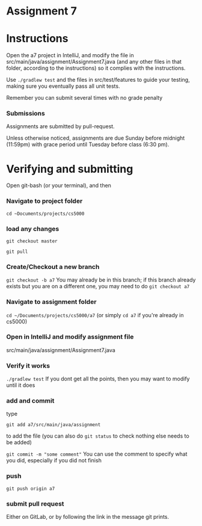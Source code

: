 Assignment 7
===

# Instructions

Open the a7 project in IntelliJ, and modify the file in src/main/java/assignment/Assignment7.java (and any other files in that folder, according to the instructions) so it complies with the instructions. 

Use `./gradlew test` and the files in src/test/features to guide your testing, making sure you eventually pass all unit tests.

Remember you can submit several times with no grade penalty
### Submissions
Assignments are submitted by pull-request.

Unless otherwise noticed, assignments are due Sunday before midnight (11:59pm) with grace period until Tuesday before class (6:30 pm).

# Verifying and submitting
Open git-bash (or your terminal), and then

### Navigate to project folder
```cd ~Documents/projects/cs5000```

### load any changes
```git checkout master```

```git pull```

### Create/Checkout a new branch
```git checkout -b a7``` 
You may already be in this branch; if this branch already exists but you are on a different one, you may need to do ```git checkout a7```

### Navigate to assignment folder
```cd ~/Documents/projects/cs5000/a7```   (or simply ```cd a7``` if you're already in cs5000)


### Open in IntelliJ and modify assignment file
 src/main/java/assignment/Assignment7.java

### Verify it works
```./gradlew test```
If you dont get all the points, then you may want to modify until it does


### add and commit
type

```git add a7/src/main/java/assignment```

to add the file (you can also do ```git status``` to check nothing else needs to be added) 

```git commit -m "some comment"```
You can use the comment to specify what you did, especially if you did not finish

### push
```git push origin a7```

### submit pull request
Either on GitLab, or by following the link in the message git prints.

